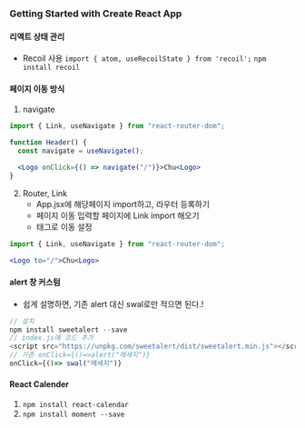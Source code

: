 ### Getting Started with Create React App

#### 리액트 상태 관리
- Recoil 사용
```import { atom, useRecoilState } from 'recoil';```
```npm install recoil```

#### 페이지 이동 방식 
1. navigate 
```jsx
import { Link, useNavigate } from "react-router-dom";

function Header() {
  const navigate = useNavigate();

  <Logo onClick={() => navigate("/")}>Chu<Logo>
}
```
2. Router, Link
    - App.jsx에 해당페이지 import하고, 라우터 등록하기
    - 페이지 이동 입력할 페이지에 Link import 해오기
    - <Link> 태그로 이동 설정

```jsx
import { Link, useNavigate } from "react-router-dom";

<Logo to="/">Chu<Logo>
```

#### alert 창 커스텀
- 쉽게 설명하면, 기존 alert 대신 swal로만 적으면 된다.!
```js
// 설치
npm install sweetalert --save
// index.js에 코드 추가
<script src="https://unpkg.com/sweetalert/dist/sweetalert.min.js"></script>
// 기존 onClick={()=>alert("메세지")}
onClick={()=> swal("메세지")}

```

#### React Calender 

1. ```npm install react-calendar```
2. ```npm install moment --save ```